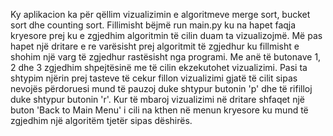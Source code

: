 Ky aplikacion ka për qëllim vizualizimin e algoritmeve merge sort, bucket sort dhe counting sort. Fillimisht bëjmë run main.py ku na hapet faqja kryesore prej ku e zgjedhim algoritmin të cilin duam ta vizualizojmë.
Më pas hapet një dritare e re varësisht prej algoritmit të zgjedhur ku fillmisht e shohim një varg të zgjedhur rastësisht nga programi. Me anë të butonave 1, 2 dhe 3 zgjedhim shpejtësinë me të cilin ekzekutohet 
vizualizimi. Pasi ta shtypim njërin prej tasteve të cekur fillon vizualizimi gjatë të cilit sipas nevojës përdoruesi mund të pauzoj duke shtypur butonin 'p' dhe të rifilloj duke shtypur butonin 'r'.
Kur të mbaroj vizualizimi në dritare shfaqet një buton 'Back to Main Menu' i cili na kthen në menun kryesore ku mund të zgjedhim një algoritëm tjetër sipas dëshirës.
